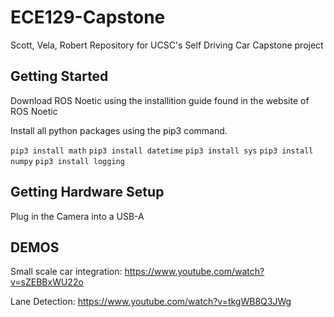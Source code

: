 # ECE129-Capstone

Scott, Vela, Robert
Repository for UCSC's Self Driving Car Capstone project

## Getting Started

Download ROS Noetic using the installition guide found in the website of ROS Noetic

Install all python packages using the pip3 command.

` pip3 install math `
` pip3 install datetime `
` pip3 install sys `
` pip3 install numpy `
` pip3 install logging `

## Getting Hardware Setup 

Plug in the Camera into a USB-A

## DEMOS

Small scale car integration: https://www.youtube.com/watch?v=sZEBBxWU22o

Lane Detection: https://www.youtube.com/watch?v=tkgWB8Q3JWg

